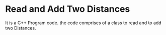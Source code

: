 # Read and Add Two Distances
It is a C++ Program code. the code comprises of a class to read and to add two Distances.
